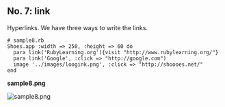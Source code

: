 No. 7: link
---------

Hyperlinks. We have three ways to write the links.

	# sample8.rb
	Shoes.app :width => 250, :height => 60 do
	  para link('RubyLearning.org'){visit "http://www.rubylearning.org/"}
	  para link('Google', :click => "http://google.com")
	  image '../images/loogink.png', :click => "http://shoooes.net/"
	end

**sample8.png**

![sample8.png](http://github.com/ashbb/shoes_tutorial_html/tree/master%2Fimages%2Fsample8.png?raw=true)
